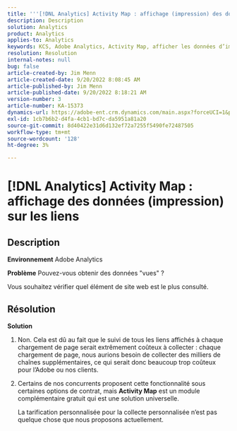 ```yaml
---
title: '''[!DNL Analytics] Activity Map : affichage (impression) des données sur les liens'
description: Description
solution: Analytics
product: Analytics
applies-to: Analytics
keywords: KCS, Adobe Analytics, Activity Map, afficher les données d’impression, les liens, les vues
resolution: Resolution
internal-notes: null
bug: false
article-created-by: Jim Menn
article-created-date: 9/20/2022 8:08:45 AM
article-published-by: Jim Menn
article-published-date: 9/20/2022 8:18:21 AM
version-number: 3
article-number: KA-15373
dynamics-url: https://adobe-ent.crm.dynamics.com/main.aspx?forceUCI=1&pagetype=entityrecord&etn=knowledgearticle&id=80e75a6f-bb38-ed11-9db1-0022480866ad
exl-id: 1cb7b6b2-d4fa-4cb1-bd7c-da5951a81a20
source-git-commit: 8d40422e31d6d132ef72a7255f5490fe72487505
workflow-type: tm+mt
source-wordcount: '128'
ht-degree: 3%

---
```


# [!DNL Analytics] Activity Map : affichage des données (impression) sur les liens

## Description


<b>Environnement</b>
Adobe Analytics

<b>Problème</b>
Pouvez-vous obtenir des données &quot;vues&quot; ?

Vous souhaitez vérifier quel élément de site web est le plus consulté.


## Résolution


<b>Solution</b>

1. Non. Cela est dû au fait que le suivi de tous les liens affichés à chaque chargement de page serait extrêmement coûteux à collecter : chaque chargement de page, nous aurions besoin de collecter des milliers de chaînes supplémentaires, ce qui serait donc beaucoup trop coûteux pour l’Adobe ou nos clients.
2. Certains de nos concurrents proposent cette fonctionnalité sous certaines options de contrat, mais <b>Activity Map</b> est un module complémentaire gratuit qui est une solution universelle.

   La tarification personnalisée pour la collecte personnalisée n’est pas quelque chose que nous proposons actuellement.
